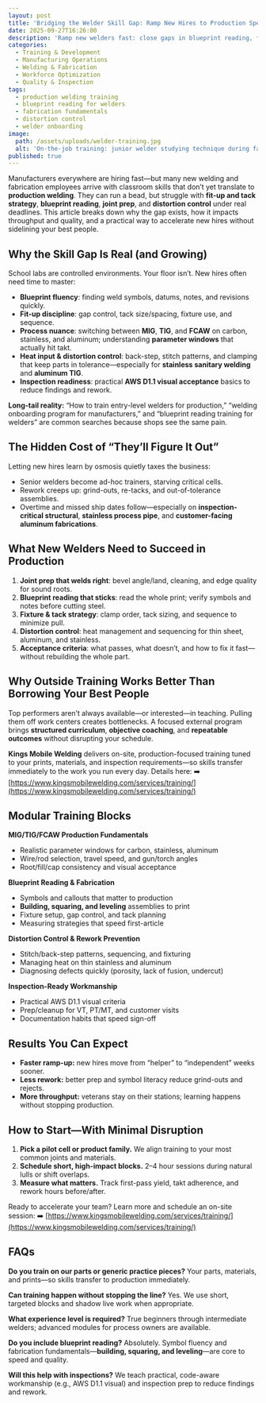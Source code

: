 ```yaml
---
layout: post
title: 'Bridging the Welder Skill Gap: Ramp New Hires to Production Speed Without Burning Out Veterans'
date: 2025-09-27T16:26:00
description: 'Ramp new welders fast: close gaps in blueprint reading, fabrication, distortion control and inspection-ready work with focused on-site training.'
categories:
  - Training & Development
  - Manufacturing Operations
  - Welding & Fabrication
  - Workforce Optimization
  - Quality & Inspection
tags:
  - production welding training
  - blueprint reading for welders
  - fabrication fundamentals
  - distortion control
  - welder onboarding
image:
  path: /assets/uploads/welder-training.jpg
  alt: 'On-the-job training: junior welder studying technique during fabrication weld.'
published: true
---
```

Manufacturers everywhere are hiring fast—but many new welding and fabrication employees arrive with classroom skills that don’t yet translate to **production welding**. They can run a bead, but struggle with **fit-up and tack strategy**, **blueprint reading**, **joint prep**, and **distortion control** under real deadlines. This article breaks down why the gap exists, how it impacts throughput and quality, and a practical way to accelerate new hires without sidelining your best people.

## Why the Skill Gap Is Real (and Growing)

School labs are controlled environments. Your floor isn’t. New hires often need time to master:

- **Blueprint fluency**: finding weld symbols, datums, notes, and revisions quickly.
- **Fit-up discipline**: gap control, tack size/spacing, fixture use, and sequence.
- **Process nuance**: switching between **MIG**, **TIG**, and **FCAW** on carbon, stainless, and aluminum; understanding **parameter windows** that actually hit takt.
- **Heat input & distortion control**: back-step, stitch patterns, and clamping that keep parts in tolerance—especially for **stainless sanitary welding** and **aluminum TIG**.
- **Inspection readiness**: practical **AWS D1.1 visual acceptance** basics to reduce findings and rework.

**Long-tail reality:** “How to train entry-level welders for production,” “welding onboarding program for manufacturers,” and “blueprint reading training for welders” are common searches because shops see the same pain.

## The Hidden Cost of “They’ll Figure It Out”

Letting new hires learn by osmosis quietly taxes the business:

- Senior welders become ad-hoc trainers, starving critical cells.
- Rework creeps up: grind-outs, re-tacks, and out-of-tolerance assemblies.
- Overtime and missed ship dates follow—especially on **inspection-critical structural**, **stainless process pipe**, and **customer-facing aluminum fabrications**.

## What New Welders Need to Succeed in Production

1. **Joint prep that welds right**: bevel angle/land, cleaning, and edge quality for sound roots.
2. **Blueprint reading that sticks**: read the whole print; verify symbols and notes before cutting steel.
3. **Fixture & tack strategy**: clamp order, tack sizing, and sequence to minimize pull.
4. **Distortion control**: heat management and sequencing for thin sheet, aluminum, and stainless.
5. **Acceptance criteria**: what passes, what doesn’t, and how to fix it fast—without rebuilding the whole part.

## Why Outside Training Works Better Than Borrowing Your Best People

Top performers aren’t always available—or interested—in teaching. Pulling them off work centers creates bottlenecks. A focused external program brings **structured curriculum**, **objective coaching**, and **repeatable outcomes** without disrupting your schedule.

**Kings Mobile Welding** delivers on-site, production-focused training tuned to your prints, materials, and inspection requirements—so skills transfer immediately to the work you run every day. Details here:
➡️ [https://www.kingsmobilewelding.com/services/training/](https://www.kingsmobilewelding.com/services/training/)

## Modular Training Blocks

**MIG/TIG/FCAW Production Fundamentals**

- Realistic parameter windows for carbon, stainless, aluminum
- Wire/rod selection, travel speed, and gun/torch angles
- Root/fill/cap consistency and visual acceptance

**Blueprint Reading & Fabrication**

- Symbols and callouts that matter to production
- **Building, squaring, and leveling** assemblies to print
- Fixture setup, gap control, and tack planning
- Measuring strategies that speed first-article

**Distortion Control & Rework Prevention**

- Stitch/back-step patterns, sequencing, and fixturing
- Managing heat on thin stainless and aluminum
- Diagnosing defects quickly (porosity, lack of fusion, undercut)

**Inspection-Ready Workmanship**

- Practical AWS D1.1 visual criteria
- Prep/cleanup for VT, PT/MT, and customer visits
- Documentation habits that speed sign-off

## Results You Can Expect

- **Faster ramp-up:** new hires move from “helper” to “independent” weeks sooner.
- **Less rework:** better prep and symbol literacy reduce grind-outs and rejects.
- **More throughput:** veterans stay on their stations; learning happens without stopping production.

## How to Start—With Minimal Disruption

1. **Pick a pilot cell or product family.** We align training to your most common joints and materials.
2. **Schedule short, high-impact blocks.** 2–4 hour sessions during natural lulls or shift overlaps.
3. **Measure what matters.** Track first-pass yield, takt adherence, and rework hours before/after.

Ready to accelerate your team? Learn more and schedule an on-site session:
➡️ [https://www.kingsmobilewelding.com/services/training/](https://www.kingsmobilewelding.com/services/training/)

## FAQs

**Do you train on our parts or generic practice pieces?**
Your parts, materials, and prints—so skills transfer to production immediately.

**Can training happen without stopping the line?**
Yes. We use short, targeted blocks and shadow live work when appropriate.

**What experience level is required?**
True beginners through intermediate welders; advanced modules for process owners are available.

**Do you include blueprint reading?**
Absolutely. Symbol fluency and fabrication fundamentals—**building, squaring, and leveling**—are core to speed and quality.

**Will this help with inspections?**
We teach practical, code-aware workmanship (e.g., AWS D1.1 visual) and inspection prep to reduce findings and rework.

